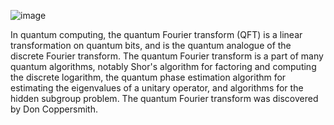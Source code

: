 ![image](https://github.com/DarkStarStrix/quantum-Forier-Transform/assets/108637439/efb3e239-b0dd-4900-ac1f-f12881bec292)

In quantum computing, the quantum Fourier transform (QFT) is a linear transformation on quantum bits, and is the quantum analogue of the discrete Fourier transform. 
The quantum Fourier transform is a part of many quantum algorithms, notably Shor's algorithm for factoring and computing the discrete logarithm, the quantum phase estimation algorithm for estimating the eigenvalues of a unitary operator, and algorithms for the hidden subgroup problem. 
The quantum Fourier transform was discovered by Don Coppersmith.
